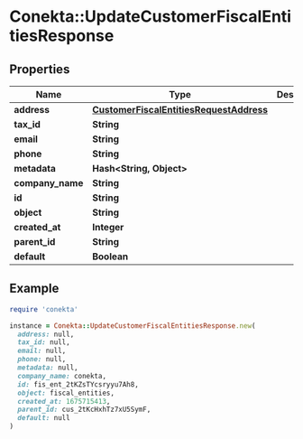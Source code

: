 # Conekta::UpdateCustomerFiscalEntitiesResponse

## Properties

| Name | Type | Description | Notes |
| ---- | ---- | ----------- | ----- |
| **address** | [**CustomerFiscalEntitiesRequestAddress**](CustomerFiscalEntitiesRequestAddress.md) |  |  |
| **tax_id** | **String** |  | [optional] |
| **email** | **String** |  | [optional] |
| **phone** | **String** |  | [optional] |
| **metadata** | **Hash&lt;String, Object&gt;** |  | [optional] |
| **company_name** | **String** |  | [optional] |
| **id** | **String** |  |  |
| **object** | **String** |  |  |
| **created_at** | **Integer** |  |  |
| **parent_id** | **String** |  | [optional] |
| **default** | **Boolean** |  | [optional] |

## Example

```ruby
require 'conekta'

instance = Conekta::UpdateCustomerFiscalEntitiesResponse.new(
  address: null,
  tax_id: null,
  email: null,
  phone: null,
  metadata: null,
  company_name: conekta,
  id: fis_ent_2tKZsTYcsryyu7Ah8,
  object: fiscal_entities,
  created_at: 1675715413,
  parent_id: cus_2tKcHxhTz7xU5SymF,
  default: null
)
```

